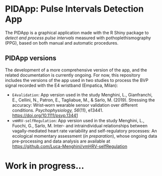 # PIDApp: Pulse Intervals Detection App
The PIDApp is a graphical application made with the R Shiny package to *detect and process pulse intervals* measured with pothoplethismography (PPG), based on both manual and automatic procedures.

## PIDApp versions
The development of a more comprehensive version of the app, and the related documentation is currently ongoing. For now, this repository includes the versions of the app used in two studies to process the BVP signal recorded with the E4 wristband (Empatica, Milan):

- `E4validation`: App version used in the study Menghini, L., Gianfranchi, E., Cellini, N., Patron, E., Tagliabue, M., & Sarlo, M. (2019). Stressing the accuracy: Wrist‐worn wearable sensor validation over different conditions. *Psychophysiology, 56*(11), e13441. https://doi.org/10.1111/psyp.13441
- `vmHRV-selfRegulation`: App version used in the study Menghini, L., Fuochi, G., Sarlo, M. Inter- and intraindividual relationships between vagally-mediated heart rate variability and self-regulatory processes: An ecological momentary assessment (*in preparation*), whose ongoing data pre-processing and data analysis are available at https://github.com/Luca-Menghini/vmHRV-selfRegulation

# Work in progress...
